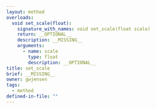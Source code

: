 ```yaml
---
layout: method
overloads:
  void set_scale(float):
    signature_with_names: void set_scale(float scale)
    return: __OPTIONAL__
    description: __MISSING__
    arguments:
      - name: scale
        type: float
        description: __OPTIONAL__
title: set_scale
brief: __MISSING__
owner: gwjensen
tags:
  - method
defined-in-file: ""
---
```

